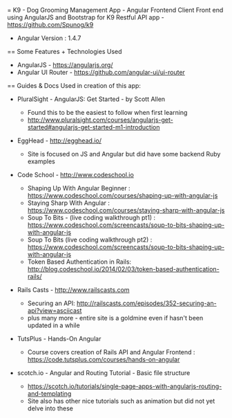 
= K9 - Dog Grooming Management App - Angular Frontend Client
Front end using AngularJS and Bootstrap for K9 Restful API app - https://github.com/Spunog/k9

* Angular Version : 1.4.7

== Some Features + Technologies Used
* AngularJS - https://angularjs.org/
* Angular UI Router - https://github.com/angular-ui/ui-router

== Guides & Docs Used in creation of this app:

* PluralSight - AngularJS: Get Started - by Scott Allen
  * Found this to be the easiest to follow when first learning
  * http://www.pluralsight.com/courses/angularjs-get-started#angularjs-get-started-m1-introduction

* EggHead - http://egghead.io/
  * Site is focused on JS and Angular but did have some backend Ruby examples

* Code School - http://www.codeschool.io
  * Shaping Up With Angular Beginner : https://www.codeschool.com/courses/shaping-up-with-angular-js
  * Staying Sharp With Angular : https://www.codeschool.com/courses/staying-sharp-with-angular-js
  * Soup To Bits - (live coding walkthrough pt1) : https://www.codeschool.com/screencasts/soup-to-bits-shaping-up-with-angular-js
  * Soup To Bits (live coding walkthrough pt2) : https://www.codeschool.com/screencasts/soup-to-bits-shaping-up-with-angular-js
  * Token Based Authentication in Rails: http://blog.codeschool.io/2014/02/03/token-based-authentication-rails/

* Rails Casts - http://www.railscasts.com
  * Securing an API: http://railscasts.com/episodes/352-securing-an-api?view=asciicast
  * plus many more - entire site is a goldmine even if hasn't been updated in a while

* TutsPlus - Hands-On Angular
  * Course covers creation of Rails API and Angular Frontend : https://code.tutsplus.com/courses/hands-on-angular

* scotch.io - Angular and Routing Tutorial - Basic file structure
  * https://scotch.io/tutorials/single-page-apps-with-angularjs-routing-and-templating
  * Site also has other nice tutorials such as animation but did not yet delve into these


